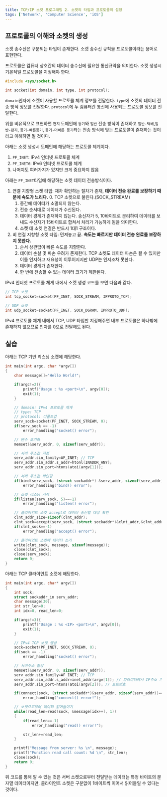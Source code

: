```yaml
---
title: TCP/IP 소켓 프로그래밍 2. 소켓의 타입과 프로토콜의 설정
tags: ['Network', 'Computer Science', 'iOS']
---
```


## 프로토콜의 이해와 소켓의 생성

소켓 송수신은 구분되는 타입이 존재한다. 소켓 송수신 규칙을 프로토콜이라는 용어로 표현한다.

프로토콜은 컴퓨터 상호간의 데이터 송수신에 필요한 통신규약을 의미한다. 소켓 생성시 기본적일 프로토콜을 지정해야 한다.

```c
#include <sys/socket.h>

int socket(int domain, int type, int protocol);
```

`domain`인자에 소켓이 사용할 프로토콜 체계 정보를 전달한다. `type`에 소켓의 데이터 전송 방식 정보를 전달한다. `protocol`에 두 컴퓨터간 통신에 사용되는 프로토콜 정보를 전달한다.

위를 비유적으로 표현하면 `편지` 도메인에 `등기`와 `일반` 전송 방식이 존재하고 `일반-택배`,`일반-편지`, `등기-빠른등기`, `등기-더빠른 등기`라는 전송 방식에 맞는 프로토콜이 존재하는 것이라고 이해하면 될 것이다.

아래는 소켓 생성시 도메인에 해당하는 프로토콜 체계이다.

1. `PF_INET`: IPv4 인터넷 프로토콜 체계
2. `PF_INET6`: IPv6 인터넷 프로토콜 체계
3. 나머지도 여러가지가 있지만 크게 중요하지 않음

아래는 `PF_INET`타입에 해당하는 소켓 데이터 전송방식이다.

1. 연결 지향형 소켓 타입: 재차 확인하는 절차가 존재, **데이터 전송 완료를 보장하기 때문에 속도가 느리다.** 0. TCP 소켓으로 불린다.(SOCK_STREAM)
    1. 중간에 데이터가 소멸되지 않는다.
    2. 전송 순서대로 데이터가 수신된다.
    3. 데이터 경계가 존재하지 않는다. 송신자가 5, 10바이트로 분리하여 데이터를 보내도 수신자가 15바이트로 합쳐서 처리가 가능하게 됨을 의미한다.
    4. 소켓 대 소켓 연결은 반드시 1대1 구조이다.
2. 비 연결 지향형 소켓 타입: 던져놓고 끝. **속도는 빠르지만 데이터 전송 완료를 보장하지 못한다.**
    1. 순서 상관없이 빠른 속도를 지향한다.
    2. 데이터 손실 및 파손 우려가 존재한다. TCP 소켓도 데이터 파손은 될 수 있지만 이를 인지하고 재요청이 이루어지지만 UDP는 인지조차 못한다.
    3. 데이터 경계가 존재한다.
    4. 한 번에 전송할 수 있는 데이터 크기가 제한된다.

IPv4 인터넷 프로토콜 체계 내에서 소켓 생성 코드를 보면 다음과 같다.

```c
// TCP 소켓
int tcp_socket=socket(PF_INET, SOCK_STREAM, IPPROTO_TCP);

// UDP 소켓
int udp_socket=socket(PF_INET, SOCK_DGRAM, IPPROTO_UDP);
```

IPv4 프로토콜 체계 내에서 TCP, UDP 타입만 지정해주면 내부 프로토콜은 하나밖에 존재하지 않으므로 인자를 0으로 전달해도 된다.

## 실습

아래는 TCP 기반 리스닝 소켓에 해당한다.

```c
int main(int argc, char *argv[])
{
	char message[]="Hello World!";

	if(argc!=2){
		printf("Usage : %s <port>\n", argv[0]);
		exit(1);
	}

    // domain: IPv4 프로토콜 체계
    // type: TCP
    // protocol: 디폴트값
	serv_sock=socket(PF_INET, SOCK_STREAM, 0);
	if(serv_sock == -1)
		error_handling("socket() error");

    // 변수 초기화
	memset(&serv_addr, 0, sizeof(serv_addr));

    // 서버 주소값 지정
	serv_addr.sin_family=AF_INET; // TCP
	serv_addr.sin_addr.s_addr=htonl(INADDR_ANY);
	serv_addr.sin_port=htons(atoi(argv[1]));

    // 서버 주소값 바인딩
	if(bind(serv_sock, (struct sockaddr*) &serv_addr, sizeof(serv_addr))==-1)
		error_handling("bind() error");

    // 소켓 리스닝 시작
	if(listen(serv_sock, 5)==-1)
		error_handling("listen() error");

    // 클라이언트 소켓 accept로 데이터 송신할 대상 확인
	clnt_addr_size=sizeof(clnt_addr);
	clnt_sock=accept(serv_sock, (struct sockaddr*)&clnt_addr,&clnt_addr_size);
	if(clnt_sock==-1)
		error_handling("accept() error");

    // 클라이언트 소켓에 데이터 쓰기
	write(clnt_sock, message, sizeof(message));
	close(clnt_sock);
	close(serv_sock);
	return 0;
}
```

아래는 TCP 클라이언트 소켓에 해당한다.

```c
int main(int argc, char* argv[])
{
	int sock;
	struct sockaddr_in serv_addr;
	char message[30];
	int str_len=0;
	int idx=0, read_len=0;

	if(argc!=3){
		printf("Usage : %s <IP> <port>\n", argv[0]);
		exit(1);
	}

    // IPv4 TCP 소켓 생성
	sock=socket(PF_INET, SOCK_STREAM, 0);
	if(sock == -1)
		error_handling("socket() error");

    // 서버주소 할당
	memset(&serv_addr, 0, sizeof(serv_addr));
	serv_addr.sin_family=AF_INET; // TCP
	serv_addr.sin_addr.s_addr=inet_addr(argv[1]); // 파라미터에서 IP주소 가져오기, 로컬호스트
	serv_addr.sin_port=htons(atoi(argv[2])); // 포트번호

	if(connect(sock, (struct sockaddr*)&serv_addr, sizeof(serv_addr))==-1)
		error_handling("connect() error!");

    // 소켓으로부터 데이터 읽어들이기
	while(read_len=read(sock, &message[idx++], 1))
	{
		if(read_len==-1)
			error_handling("read() error!");

		str_len+=read_len;
	}

	printf("Message from server: %s \n", message);
	printf("Function read call count: %d \n", str_len);
	close(sock);
	return 0;
}
```

위 코드를 통해 알 수 있는 것은 서버 소켓으로부터 전달받는 데이터는 특정 바이트의 문자열 데이터이지만, 클라이언트 소켓은 구분없이 1바이트씩 이어서 읽어들일 수 있다는 것이다.
